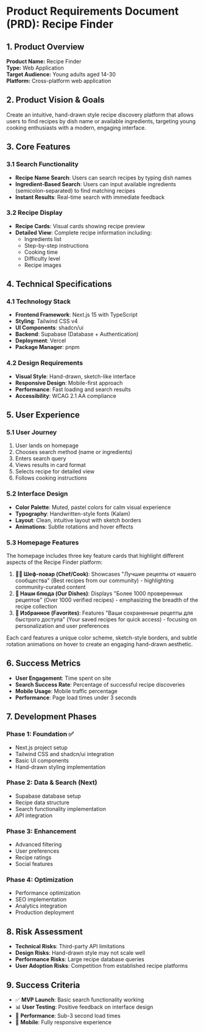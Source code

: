 # Product Requirements Document (PRD): Recipe Finder

## 1. Product Overview
**Product Name:** Recipe Finder  
**Type:** Web Application  
**Target Audience:** Young adults aged 14-30  
**Platform:** Cross-platform web application  

## 2. Product Vision & Goals
Create an intuitive, hand-drawn style recipe discovery platform that allows users to find recipes by dish name or available ingredients, targeting young cooking enthusiasts with a modern, engaging interface.

## 3. Core Features

### 3.1 Search Functionality
- **Recipe Name Search**: Users can search recipes by typing dish names
- **Ingredient-Based Search**: Users can input available ingredients (semicolon-separated) to find matching recipes
- **Instant Results**: Real-time search with immediate feedback

### 3.2 Recipe Display
- **Recipe Cards**: Visual cards showing recipe preview
- **Detailed View**: Complete recipe information including:
  - Ingredients list
  - Step-by-step instructions
  - Cooking time
  - Difficulty level
  - Recipe images

## 4. Technical Specifications

### 4.1 Technology Stack
- **Frontend Framework**: Next.js 15 with TypeScript
- **Styling**: Tailwind CSS v4
- **UI Components**: shadcn/ui
- **Backend**: Supabase (Database + Authentication)
- **Deployment**: Vercel
- **Package Manager**: pnpm

### 4.2 Design Requirements
- **Visual Style**: Hand-drawn, sketch-like interface
- **Responsive Design**: Mobile-first approach
- **Performance**: Fast loading and search results
- **Accessibility**: WCAG 2.1 AA compliance

## 5. User Experience

### 5.1 User Journey
1. User lands on homepage
2. Chooses search method (name or ingredients)
3. Enters search query
4. Views results in card format
5. Selects recipe for detailed view
6. Follows cooking instructions

### 5.2 Interface Design
- **Color Palette**: Muted, pastel colors for calm visual experience
- **Typography**: Handwritten-style fonts (Kalam)
- **Layout**: Clean, intuitive layout with sketch borders
- **Animations**: Subtle rotations and hover effects

### 5.3 Homepage Features
The homepage includes three key feature cards that highlight different aspects of the Recipe Finder platform:

1. **🧑‍🍳 Шеф-повар (Chef/Cook)**: Showcases "Лучшие рецепты от нашего сообщества" (Best recipes from our community) - highlighting community-curated content
2. **🍰 Наши блюда (Our Dishes)**: Displays "Более 1000 проверенных рецептов" (Over 1000 verified recipes) - emphasizing the breadth of the recipe collection
3. **🌟 Избранное (Favorites)**: Features "Ваши сохраненные рецепты для быстрого доступа" (Your saved recipes for quick access) - focusing on personalization and user preferences

Each card features a unique color scheme, sketch-style borders, and subtle rotation animations on hover to create an engaging hand-drawn aesthetic.

## 6. Success Metrics
- **User Engagement**: Time spent on site
- **Search Success Rate**: Percentage of successful recipe discoveries
- **Mobile Usage**: Mobile traffic percentage
- **Performance**: Page load times under 3 seconds

## 7. Development Phases

### Phase 1: Foundation ✅
- Next.js project setup
- Tailwind CSS and shadcn/ui integration
- Basic UI components
- Hand-drawn styling implementation

### Phase 2: Data & Search (Next)
- Supabase database setup
- Recipe data structure
- Search functionality implementation
- API integration

### Phase 3: Enhancement
- Advanced filtering
- User preferences
- Recipe ratings
- Social features

### Phase 4: Optimization
- Performance optimization
- SEO implementation
- Analytics integration
- Production deployment

## 8. Risk Assessment
- **Technical Risks**: Third-party API limitations
- **Design Risks**: Hand-drawn style may not scale well
- **Performance Risks**: Large recipe database queries
- **User Adoption Risks**: Competition from established recipe platforms

## 9. Success Criteria
- ✅ **MVP Launch**: Basic search functionality working
- 📊 **User Testing**: Positive feedback on interface design
- 🚀 **Performance**: Sub-3 second load times
- 📱 **Mobile**: Fully responsive experience